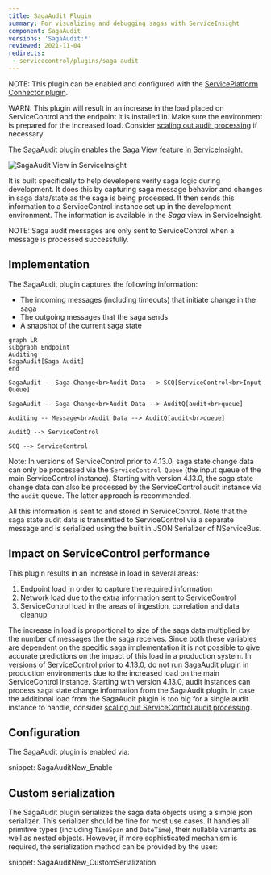 ```yaml
---
title: SagaAudit Plugin
summary: For visualizing and debugging sagas with ServiceInsight
component: SagaAudit
versions: 'SagaAudit:*'
reviewed: 2021-11-04
redirects:
 - servicecontrol/plugins/saga-audit
---
```


NOTE: This plugin can be enabled and configured with the [ServicePlatform Connector plugin](/platform/connecting.md).

WARN: This plugin will result in an increase in the load placed on ServiceControl and the endpoint it is installed in. Make sure the environment is prepared for the increased load. Consider [scaling out audit processing](/servicecontrol/servicecontrol-instances/remotes.md) if necessary.

The SagaAudit plugin enables the [Saga View feature in ServiceInsight](/serviceinsight/#the-saga-view).

![SagaAudit View in ServiceInsight](saga-audit-screenshot.png)

It is built specifically to help developers verify saga logic during development. It does this by capturing saga message behavior and changes in saga data/state as the saga is being processed. It then sends this information to a ServiceControl instance set up in the development environment. The information is available in the *Saga* view in ServiceInsight.


NOTE: Saga audit messages are only sent to ServiceControl when a message is processed successfully.


## Implementation

The SagaAudit plugin captures the following information:

 * The incoming messages (including timeouts) that initiate change in the saga
 * The outgoing messages that the saga sends
 * A snapshot of the current saga state

```mermaid
graph LR
subgraph Endpoint
Auditing
SagaAudit[Saga Audit]
end

SagaAudit -- Saga Change<br>Audit Data --> SCQ[ServiceControl<br>Input Queue]

SagaAudit -- Saga Change<br>Audit Data --> AuditQ[audit<br>queue]

Auditing -- Message<br>Audit Data --> AuditQ[audit<br>queue]

AuditQ --> ServiceControl

SCQ --> ServiceControl
```

Note: In versions of ServiceControl prior to 4.13.0, saga state change data can only be processed via the `ServiceControl Queue` (the input queue of the main ServiceControl instance). Starting with version 4.13.0, the saga state change data can also be processed by the ServiceControl audit instance via the `audit` queue. The latter approach is recommended.

All this information is sent to and stored in ServiceControl. Note that the saga state audit data is transmitted to ServiceControl via a separate message and is serialized using the built in JSON Serializer of NServiceBus.


## Impact on ServiceControl performance

This plugin results in an increase in load in several areas:

 1. Endpoint load in order to capture the required information
 1. Network load due to the extra information sent to ServiceControl
 1. ServiceControl load in the areas of ingestion, correlation and data cleanup

The increase in load is proportional to size of the saga data multiplied by the number of messages the the saga receives. Since both these variables are dependent on the specific saga implementation it is not possible to give accurate predictions on the impact of this load in a production system. In versions of ServiceControl prior to 4.13.0, do not run SagaAudit plugin in production environments due to the increased load on the main ServiceControl instance. Starting with version 4.13.0, audit instances can process saga state change information from the SagaAudit plugin. In case the additional load from the SagaAudit plugin is too big for a single audit instance to handle, consider [scaling out ServiceControl audit processing](/servicecontrol/servicecontrol-instances/distributed-instances.md).

## Configuration

The SagaAudit plugin is enabled via:

snippet: SagaAuditNew_Enable


## Custom serialization

The SagaAudit plugin serializes the saga data objects using a simple json serializer. This serializer should be fine for most use cases. It handles all primitive types (including `TimeSpan` and `DateTime`), their nullable variants as well as nested objects. However, if more sophisticated mechanism is required, the serialization method can be provided by the user:

snippet: SagaAuditNew_CustomSerialization
